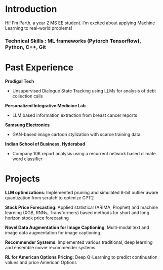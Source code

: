# Introduction
Hi! I'm Parth, a year 2 MS EE student. I'm excited about applying Machine Learning to real-world problems!

### Technical Skills : ML frameworks (Pytorch Tensorflow), Python, C++, Git

# Past Experience

**Prodigal Tech** 
- Unsupervised Dialogue State Tracking using LLMs for analysis of debt collection calls

**Personalized Integrative Medicine Lab** 
- LLM based information extraction from breast cancer reports

**Samsung Electronics**
- GAN-based image cartoon stylization with scarce training data

**Indian School of Business, Hyderabad**
- Company 10K report analysis using a recurrent network based climate word classifier

# Projects 
**LLM optimizations**: Implemented pruning and simulated 8-bit outlier aware quantization from scratch to optimize GPT2

**Stock Price Forecasting**: Applied statistical (ARIMA, Prophet) and machine learning (XGB, RNNs, Transformers) based methods for short and long horizon stock price forecasting

**Novel Data Augmentation for Image Captioning**: Multi-modal text and image data augmentation for image captioning

**Recommender Systems**: Implemented various traditional, deep learning and ensemble movie recommender systems

**RL for American Options Pricing**: Deep Q-Learning to predict continuation values and price American Options


